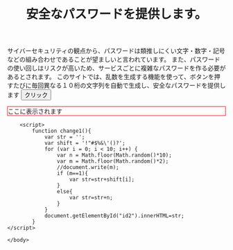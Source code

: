 <!DOCTYPE html>
<html>
    <head>
        <meta charset="utf-8">
        <title>value</title>
        <style>
            #id2{border: 1px solid red;}
        </style>
    </head>
    <body>
        <header>
            <h1>安全なパスワードを提供します。</h1>
        </header>
        <p>サイバーセキュリティの観点から、パスワードは類推しにくい文字・数字・記号などの組み合わせであることが望ましいと言われています。
                また、パスワードの使い回しはリスクが高いため、サービスごとに複雑なパスワードを作る必要があるとされます。
                このサイトでは、乱数を生成する機能を使って、ボタンを押すたびに毎回異なる１０桁の文字列を自動で生成し、安全なパスワードを提供します
        <button onclick="change1();">クリック</button>
        <p id="id2">ここに表示されます</p>

        <script>
            function change1(){
                var str = '';
                var shift = '!"#$%&\'()?';
                for (var i = 0; i < 10; i++) {
                    var n = Math.floor(Math.random()*10);
                    var m = Math.floor(Math.random()*2);
                    //document.write(m);
                    if (m==1){
                        var str=str+shift[i];
                    }
                    else{
                        var str=str+n;
                    }
                }
                document.getElementById("id2").innerHTML=str;
            }
    </script>

    </body>
</html>
